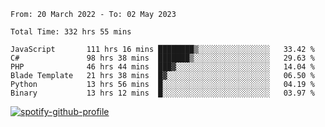 <!--START_SECTION:waka-->

```text
From: 20 March 2022 - To: 02 May 2023

Total Time: 332 hrs 55 mins

JavaScript       111 hrs 16 mins ████████▒░░░░░░░░░░░░░░░░   33.42 %
C#               98 hrs 38 mins  ███████▒░░░░░░░░░░░░░░░░░   29.63 %
PHP              46 hrs 44 mins  ███▓░░░░░░░░░░░░░░░░░░░░░   14.04 %
Blade Template   21 hrs 38 mins  █▓░░░░░░░░░░░░░░░░░░░░░░░   06.50 %
Python           13 hrs 56 mins  █░░░░░░░░░░░░░░░░░░░░░░░░   04.19 %
Binary           13 hrs 12 mins  █░░░░░░░░░░░░░░░░░░░░░░░░   03.97 %
```

<!--END_SECTION:waka-->
[![spotify-github-profile](https://spotify-github-profile.vercel.app/api/view?uid=c00zprrvy9xiloa9qnco3hmng&cover_image=true&theme=novatorem&show_offline=false&background_color=121212&bar_color=53b14f&bar_color_cover=false)](https://spotify-github-profile.vercel.app/api/view?uid=c00zprrvy9xiloa9qnco3hmng&redirect=true)
